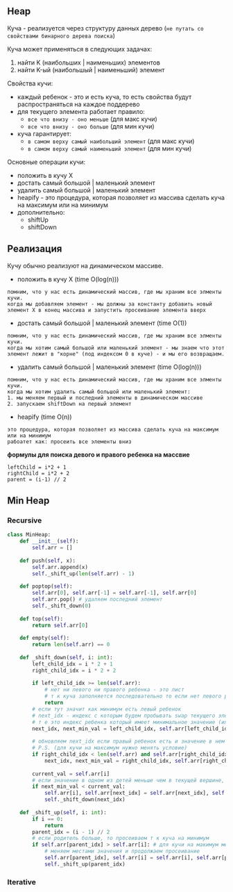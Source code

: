 ## Heap
Куча - реализуется через структуру данных дерево (`не путать со свойствами бинарного дерева поиска`)

Куча может применяться в следующих задачах:
1. найти K (наибольших | наименьших) элементов
2. найти K-ый (наибольшый | наименьший) элемент


Свойства кучи:
- каждый ребенок - это и есть куча, то есть свойства будут распространяться на каждое поддерево
- для текущего элемента работает правило: 
    - `все что внизу - оно меньше` (для макс кучи)
    - `все что внизу - оно больше` (для мин кучи)
- куча гарантирует:
    - `в самом верху самый наибольший элемент` (для макс кучи)
    - `в самом верху самый наименьший элемент` (для мин кучи)


Основные операции кучи:
- положить в кучу X
- достать самый большой | маленький элемент
- удалить самый большой | маленький элемент
- heapify - это процедура, которая позволяет из массива сделать куча на максимум или на минимум
- дополнительно:
    - shiftUp
    - shiftDown


## Реализация
Кучу обычно реализуют на динамическом массиве.

- положить в кучу X (time O(log(n)))
```
помним, что у нас есть динамический массив, где мы храним все элменты кучи.
когда мы добавляем элемент - мы должны за константу добавить новый элемент X в конец массива и запустить просеивание элемента вверх
```

- достать самый большой | маленький элемент (time O(1))
```
помним, что у нас есть динамический массив, где мы храним все элменты кучи.
когда мы хотим самый большой или маленький элемент - мы знаем что этот элемент лежит в "корне" (под индексом 0 в куче) - и мы его возвращаем.
```

- удалить самый большой | маленький элемент (time O(log(n)))
```
помним, что у нас есть динамический массив, где мы храним все элменты кучи.
когда мы хотим удалить самый большой или маленький элемент:
1. мы меняем первый и последний элементы в динамическом массиве
2. запускаем shiftDown на первый элемент
```

- heapify (time O(n))
```
это процедура, которая позволяет из массива сделать куча на максимум или на минимум
рабоатет как: просеить все элементы вниз
```

**формулы для поиска девого и правого ребенка на массвие**
```text
leftChild = i*2 + 1
rightChild = i*2 + 2
parent = (i-1) // 2
```

## Min Heap
### Recursive
```python
class MinHeap:
    def __init__(self):
        self.arr = []
 
    def push(self, x):
        self.arr.append(x)
        self._shift_up(len(self.arr) - 1)
 
    def poptop(self):
        self.arr[0], self.arr[-1] = self.arr[-1], self.arr[0]
        self.arr.pop() # удаляем последний элемент
        self._shift_down(0)
 
    def top(self):
        return self.arr[0]
 
    def empty(self):
        return len(self.arr) == 0
 
    def _shift_down(self, i: int):
        left_child_idx = i * 2 + 1
        right_child_idx = i * 2 + 2
        
        if left_child_idx >= len(self.arr):
            # нет ни левого ни правого ребенка - это лист
            # т к куча заполняется последовательно то если нет левого ребенка то и правого быть не может
            return
        # если тут значит как минимум есть левый ребенок
        # next_idx - индекс с которым будем пробывать swap текущего элемента
        # т е это индекс ребенка который имеет минимальное значение (или максимальное для кучи на максимум)
        next_idx, next_min_val = left_child_idx, self.arr[left_child_idx]
 
        # обновляем next_idx если правый ребенок есть и значение в нем меньше чем в левом
        # P.S. (для кучи на максимум нужно менять условие)
        if right_child_idx < len(self.arr) and self.arr[right_child_idx] < next_min_val:
            next_idx, next_min_val = right_child_idx, self.arr[right_child_idx]
    
        current_val = self.arr[i]
        # если значение в одном из детей меньше чем в текущей вершине, значит меняем местами и просеиваем дальше
        if next_min_val < current_val:
            self.arr[i], self.arr[next_idx] = self.arr[next_idx], self.arr[i]
            self._shift_down(next_idx)
 
    def _shift_up(self, i: int):
        if i == 0:
            return
        parent_idx = (i - 1) // 2
        # если родитель больше, то просеиваем т к куча на минимум
        if self.arr[parent_idx] > self.arr[i]: # для кучи на макимум менять уловие нужно
            # меняем местами значения и продолжаем просеивание
            self.arr[parent_idx], self.arr[i] = self.arr[i], self.arr[parent_idx]
            self._shift_up(parent_idx)
```

### Iterative
```python
```